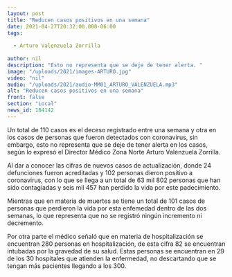 ```yaml
---
layout: post
title: "Reducen casos positivos en una semana"
date: 2021-04-27T20:32:00.000-06:00
tags:
  
  - Arturo Valenzuela Zorrilla
  
author: nil
description: "Esto no representa que se deje de tener alerta. "
image: "/uploads/2021/images-ARTURO.jpg"
video: "nil"
audio: "/uploads/2021/audio-MM01_ARTURO_VALENZUELA.mp3"
alt: "Reducen casos positivos en una semana"
front: false
section: "Local"
news_id: 184142
---
```


Un total de 110 casos es el deceso registrado entre una semana y otra en los casos de personas que fueron detectados con coronavirus, sin embargo, esto no representa que se deje de tener alerta en los casos, según lo expresó el Director Médico Zona Norte Arturo Valenzuela Zorrilla.

Al dar a conocer las cifras de nuevos casos de actualización, donde 24 defunciones fueron acreditadas y 102 personas dieron positivo a coronavirus, con lo que se llega a un total de 63 mil 802 personas que han sido contagiadas y seis mil 457 han perdido la vida por este padecimiento. 

Mientras que en materia de muertes se tiene un total de 101 casos de personas que perdieron la vida por esta enfemedad dentro de las dos semanas, lo que representa que no se registró ningún incremento ni decremento.

Por otra parte el médico señaló que en materia de hospitalización se encuentran 280 personas en hospitalización, de esta cifra 82 se encuentran intubadas por la gravedad de su salud. Estas personas se encuentran en 29 de los 30 hospitales que atienden la enfermedad, no descartando que se tengan más pacientes llegando a los 300.
